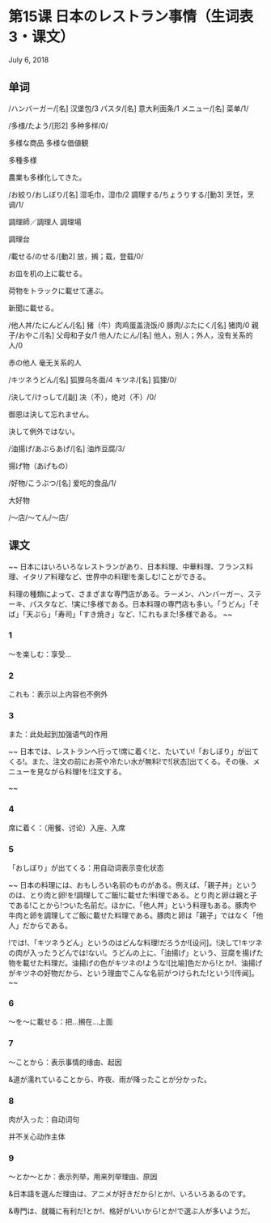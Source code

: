 # 第15课 日本のレストラン事情（生词表3・课文）
July 6, 2018

## 单词
/ハンバーガー/[名] 汉堡包/3
パスタ/[名] 意大利面条/1
メニュー/[名] 菜单/1/

/多様/たよう/[形2] 多种多样/0/

多様な商品  多様な価値観

多種多様

農業も多様化してきた。

/お絞り/おしぼり/[名] 湿毛巾，湿巾/2
調理する/ちょうりする/[動3] 烹饪，烹调/1/

調理師／調理人   調理場

調理台

/載せる/のせる/[動2] 放，搁；载，登载/0/

お皿を机の上に載せる。

荷物をトラックに載せて運ぶ。

新聞に載せる。

/他人丼/たにんどん/[名] 猪（牛）肉鸡蛋盖浇饭/0
豚肉/ぶたにく/[名] 猪肉/0
親子/おやこ/[名] 父母和子女/1
他人/たにん/[名] 他人，别人；外人，没有关系的人/0

赤の他人 毫无关系的人

/キツネうどん/[名] 狐狸乌冬面/4
キツネ/[名] 狐狸/0/

/決して/けっして/[副] 决（不），绝对（不）/0/

御恩は決して忘れません。

決して例外ではない。

/油揚げ/あぶらあげ/[名] 油炸豆腐/3/

揚げ物（あげもの）

/好物/こうぶつ/[名] 爱吃的食品/1/

大好物

/～店/～てん/～店/

## 课文
~~
日本にはいろいろなレストランがあり、日本料理、中華料理、フランス料理、イタリア料理など、世界中の料理!を楽しむ!ことができる。

料理の種類によって、さまざまな専門店がある。ラーメン、ハンバーガー、ステーキ、パスタなど、!実に!多様である。日本料理の専門店も多い。「うどん」「そば」「天ぷら」「寿司」「すき焼き」など、!これもまた!多様である。 
~~

### 1
～を楽しむ：享受…

### 2
これも：表示以上内容也不例外

### 3
また：此处起到加强语气的作用

~~
日本では、レストランへ行って!席に着く!と、たいてい!「おしぼり」が出てくる!。また、注文の前にお茶や冷たい水が無料!で![状态]出てくる。その後、メニューを見ながら料理!を!注文する。

~~

### 4
席に着く：（用餐、讨论）入座、入席

### 5
「おしぼり」が出てくる：用自动词表示变化状态

~~
日本の料理には、おもしろい名前のものがある。例えば、「親子丼」というのは、とり肉と卵!を!調理してご飯!に載せた!料理である。とり肉と卵は親と子である!ことから!ついた名前だ。ほかに、「他人丼」という料理もある。豚肉や牛肉と卵を調理してご飯に載せた料理である。豚肉と卵は「親子」ではなく「他人」だからである。

!では!、「キツネうどん」というのはどんな料理!だろうか![设问]。!決して!キツネの肉が入ったうどんでは!ない!。うどんの上に、「油揚げ」という、豆腐を揚げた物を載せた料理だ。油揚げの色がキツネの!ような![比喻]色だから!とか!、油揚げがキツネの好物だから、という理由でこんな名前がつけられた!という![传闻]。
~~

### 6
～を～に載せる：把…搁在…上面

### 7
～ことから：表示事情的缘由、起因

&道が濡れていることから、昨夜、雨が降ったことが分かった。

### 8
肉が入った：自动词句

并不关心动作主体

### 9
～とか～とか：表示列举，用来列举理由、原因

&日本語を選んだ理由は、アニメが好きだから!とか!、いろいろあるのです。

&専門は、就職に有利だ!とか!、格好がいいから!とか!で選ぶ人が多いようだ。
